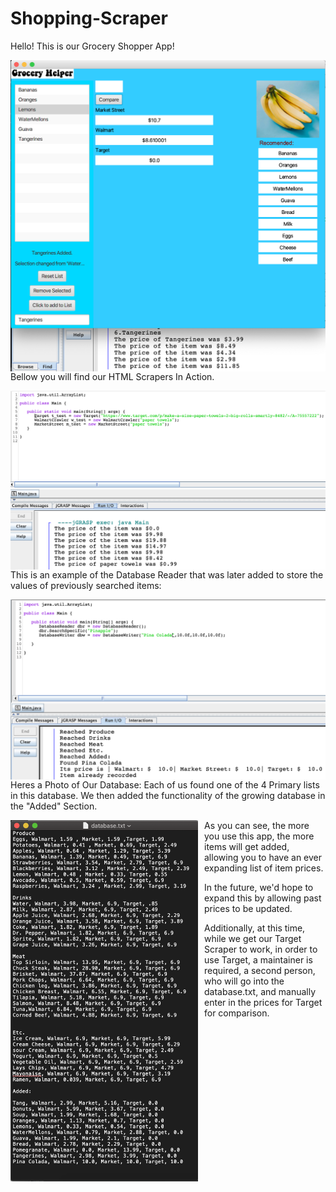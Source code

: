 # Shopping-Scraper

Hello! This is our Grocery Shopper App!

<img src="images/Title Photo.png"
     alt="Title Image 1"
     style="float: left; margin-right: 10px;"/>
     
Bellow you will find our HTML Scrapers In Action.

<img src="images/Title Photo 2.png"
     alt="HTML Scrapers In Action"
     style="float: left; margin-right: 10px;"
     width="600"/>

This is an example of the Database Reader that was later added to store the values of previously searched items:
     
<img src="images/Title Photo 3.png"
     alt="Database Readers and Writers"
     style="float: left; margin-right: 10px;"
     width="600"/>
     
Heres a Photo of Our Database: 
Each of us found one of the 4 Primary lists in this database. We then added the functionality of the growing database in the "Added" Section.
     
<img src="images/Title Photo 4.png"
     alt="Picture of an Updating Databse.png"
     style="float: left; margin-right: 10px;" 
     width="300"/>

As you can see, the more you use this app, the more items will get added, allowing you to have an ever expanding list of item prices.

In the future, we'd hope to expand this by allowing past prices to be updated.

Additionally, at this time, while we get our Target Scraper to work, in order to use Target, a maintainer is required, a second person, who will go into the database.txt, and manually enter in the prices for Target for comparison.
